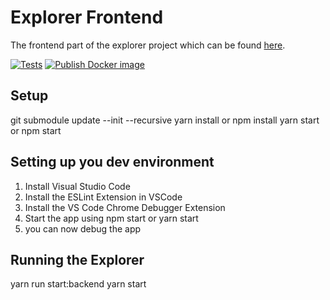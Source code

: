 # Explorer Frontend
The frontend part of the explorer project which can be found [here](https://github.com/edge-ml/).

[![Tests](https://github.com/edge-ml/frontend/actions/workflows/tests.yml/badge.svg)](https://github.com/edge-ml/frontend/actions/workflows/tests.yml)
[![Publish Docker image](https://github.com/edge-ml/frontend/actions/workflows/publishDocker.yml/badge.svg)](https://github.com/edge-ml/frontend/actions/workflows/publishDocker.yml)

## Setup
git submodule update --init --recursive
yarn install    or     npm install
yarn start      or     npm start

## Setting up you dev environment
1. Install Visual Studio Code
2. Install the ESLint Extension in VSCode
3. Install the  VS Code Chrome Debugger Extension
4. Start the app using npm start or yarn start
5. you can now debug the app

## Running the Explorer
yarn run start:backend
yarn start
